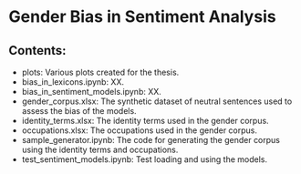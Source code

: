 # Gender Bias in Sentiment Analysis

## Contents:
* plots: Various plots created for the thesis. 
* bias_in_lexicons.ipynb: XX.
* bias_in_sentiment_models.ipynb: XX.
* gender_corpus.xlsx: The synthetic dataset of neutral sentences used to assess the bias of the models.
* identity_terms.xlsx: The identity terms used in the gender corpus.
* occupations.xlsx: The occupations used in the gender corpus.
* sample_generator.ipynb: The code for generating the gender corpus using the identity terms and occupations.
* test_sentiment_models.ipynb: Test loading and using the models.